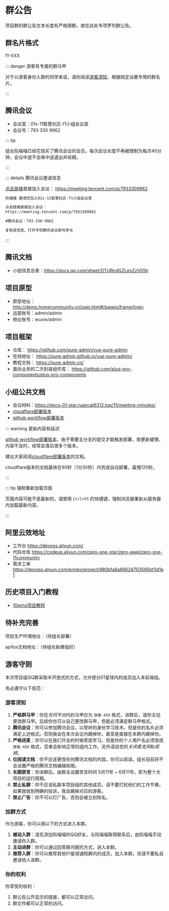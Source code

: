 # 群公告

项目群的群公告文本长度有严格限额，故在此处专项罗列群公告。

## 群名片格式

f1-XXX

::: danger 游客有专属的群马甲

对于以游客身份入群的同学来说，请你阅读[游客须知](#游客须知)，根据规定设置专用的群名片。

:::

## 腾讯会议

- 会议室：01s-11智慧社区-f1小组会议室
- 会议号：793 330 9962

::: tip

组长阮喵喵已经花钱买了腾讯会议的会员。每次会议长度不再被限制为每次40分钟，会议中途不会再中途退出并续期。

:::

::: details 腾讯会议邀请信息

[点击链接](https://meeting.tencent.com/p/7933309962)直接加入会议： https://meeting.tencent.com/p/7933309962

```txt
阮喵喵 邀请您加入01s-11智慧社区-f1小组会议室

点击链接直接加入会议：
https://meeting.tencent.com/p/7933309962

#腾讯会议：793-330-9962

复制该信息，打开手机腾讯会议即可参与
```

:::

## 腾讯文档

- 小组信息总表：https://docs.qq.com/sheet/DTURndGZLenZzV05h

## 项目原型

- 原型地址：http://demo.homecommunity.cn/user.html#/pages/frame/login
- 运营账号：admin/admin
- 物业账号：wuxw/admin

## 项目框架

- 仓库： https://github.com/pure-admin/vue-pure-admin
- 在线地址： https://pure-admin.github.io/vue-pure-admin/
- 教程文档： https://pure-admin.cn/
- 面向业务的二次封装组件库： https://github.com/plus-pro-components/plus-pro-components

## 小组公共文档

- 会议材料：https://docs-01-star.ruancat6312.top/11/meeting-minutes/
- [cloudflare部署版本](https://docs-01-star.ruan-cat.com/11/meeting-minutes/)
- [github workflow部署版本](https://docs-01-star.ruancat6312.top/11/meeting-minutes/)

::: warning 更新内容有延迟

[github workflow部署版本](https://docs-01-star.ruancat6312.top/11/meeting-minutes/)，由于需要主分支的提交才能触发部署，故更新缓慢，内容不及时。经常会落后很多个版本。

建议大家阅读[cloudflare部署版本](https://docs-01-star.ruan-cat.com/11/meeting-minutes/)的文档。

cloudflare版本的文档最快在90秒（1分30秒）内完成自动部署，最慢120秒。

:::

::: tip 强制重新加载页面

页面内容可能不是最新的。请使用 `Ctrl+F5` 的快捷键，强制浏览器重新从服务器内加载最新内容。

:::

## 阿里云效地址

- 工作台 https://devops.aliyun.com/
- 代码仓库 https://codeup.aliyun.com/zero-one-star/zero-awei/zero-one-11community
- 需求工单 https://devops.aliyun.com/projex/project/980bfa8a86624703565bf3d1e1

## 历史项目入门教程

- [10wms项目教程](https://01s-10wms-frontend-docs.ruancat6312.top/)

## 待补充完善

项目生产环境地址：（待组长部署）

apifox文档地址：（待组长新建组织）

## 游客守则

本次项目组QQ群采取半开放式的方式，允许部分01星球内的成员加入本前端组。

务必遵守以下规范：

### 游客须知

1. **严格群马甲**：你在*任何平台*内的马甲仅为 `游客-XXX` 格式，进群后，请你主动更改群马甲。后续你也可以自己更改群马甲，但是必须满足群马甲格式。
2. **腾讯会议**：你可以参加腾讯会议，以旁听的身份学习技术。但是你的名片必须满足上述格式。否则我会在本次会议内踢掉你，甚至是直接在本群内踢掉你。
3. **严格闭麦**：你可以在我们开会的时候旁观学习。但是你的个人用户名必须改成 `游客-XXX` 格式，否者会影响正常的组内工作。另外请自觉的*关闭麦克风*和*视频*。
4. **仅阅读文档**：你不应该更改任何腾讯文档的内容。你可以阅读。组长目前将不会设置严格的腾讯文档编辑权限。
5. **长期禁言**：你进群后，由群主设置禁言时间 5月11号 ~ 6月11号。即为整个大项目的运行周期。
6. **禁止私聊**：你不应该私聊本项目组的其他成员。请不要打扰他们的工作节奏。如果我收到明确的投诉，我会踢掉对应的游客。
7. **禁止广告**：你不可以打广告，否则会被立刻除名。

### 加群方式

作为游客，你可以用以下的方式进入本群。

1. **被动入群**：请先添加阮喵喵的QQ好友，与阮喵喵取得联系后，由阮喵喵手动邀请你入群。
2. **主动进群**：你可以通过回答群问题的方式，进入本群。
3. **推荐入群**：你可以推荐其他01星球通知群内的成员，加入本群。但请不要私自邀请他人进群。

### 你的权利

你享受的权利：

1. 群公告公开显示的链接，都可以正常访问。
2. 群文件都可以正常的访问。
